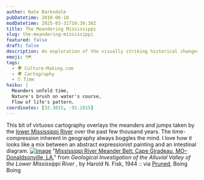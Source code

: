 ```yaml
---
author: Nate Barksdale
pubDatetime: 2010-06-10
modDatetime: 2025-03-31T16:30:36Z
title: The Meandering Mississippi
slug: the-meandering-mississippi
featured: false
draft: false
description: An exploration of the visually striking historical changes in the lower Mississippi River's path, illustrated through a stunning map overlaying its meanders over millennia.
emoji: 🗺️
tags:
  - 🌍 Culture-Making.com
  - 🌍 Cartography
  - ⏰ Time
haiku: |
  Meanders unfold time,  
  Nature's brush on water's course,  
  Flow of life's pattern.
coordinates: [32.3015, -91.1815]
---
```


This bit of virtuoso cartography overlays the meanders and jumps taken by the [lower Mississippi River](http://maps.google.com/maps?f=d&source=s_d&saddr=Cape+Girardeau,+MO&daddr=Donaldsonville,+LA&hl=en&geocode=&mra=ls&sll=37.305884,-89.518148&sspn=0.163576,0.421944&g=Cape+Girardeau,+MO&ie=UTF8&z=6) over the past few thousand years. The time-compression inherent in geography always boggles the mind. I love how it looks like a mix between an abstract expressionist painting and an intestinal diagram. [![image](http://culture-making.com/media/76503013_cad89c9916_o.jpg)](http://pruned.blogspot.com/2005/06/geological-investigation-of-alluvial.html)
"[Mississippi River Meander Belt: Cape Giradeau, MO–Donaldsonville, LA](http://pruned.blogspot.com/2005/06/geological-investigation-of-alluvial.html)," from _Geological Investigation of the Alluvial Valley of the Lower Mississippi River_ , by Harold N. Fisk, 1944 :: via [Pruned](http://pruned.blogspot.com/2005/06/geological-investigation-of-alluvial.html), Boing Boing
